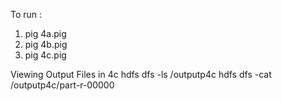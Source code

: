 To run :
1. pig 4a.pig
2.  pig 4b.pig
3. pig 4c.pig

   
Viewing Output Files in 4c 
hdfs dfs -ls /outputp4c
hdfs dfs -cat /outputp4c/part-r-00000
